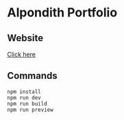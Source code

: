 # Alpondith Portfolio

## Website

[Click here](https://alpondith.github.io/)

## Commands

```shell
npm install
npm run dev
npm run build
npm run preview
```

